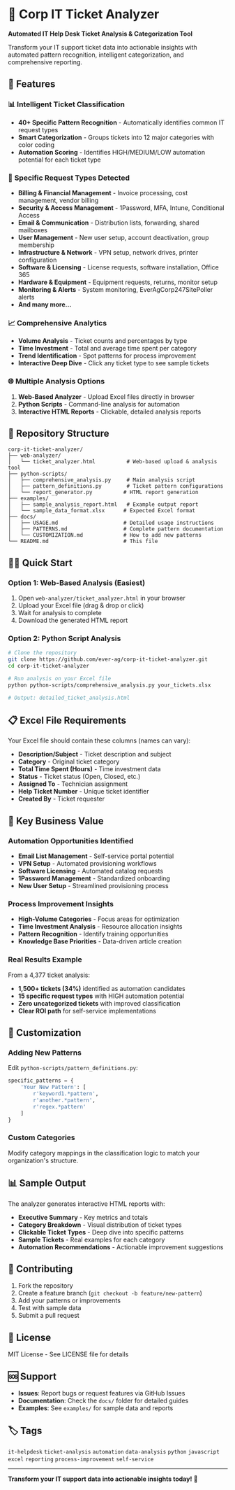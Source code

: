 # 🎯 Corp IT Ticket Analyzer

**Automated IT Help Desk Ticket Analysis & Categorization Tool**

Transform your IT support ticket data into actionable insights with automated pattern recognition, intelligent categorization, and comprehensive reporting.

## 🚀 Features

### 📊 **Intelligent Ticket Classification**
- **40+ Specific Pattern Recognition** - Automatically identifies common IT request types
- **Smart Categorization** - Groups tickets into 12 major categories with color coding
- **Automation Scoring** - Identifies HIGH/MEDIUM/LOW automation potential for each ticket type

### 🎯 **Specific Request Types Detected**
- **Billing & Financial Management** - Invoice processing, cost management, vendor billing
- **Security & Access Management** - 1Password, MFA, Intune, Conditional Access
- **Email & Communication** - Distribution lists, forwarding, shared mailboxes
- **User Management** - New user setup, account deactivation, group membership
- **Infrastructure & Network** - VPN setup, network drives, printer configuration
- **Software & Licensing** - License requests, software installation, Office 365
- **Hardware & Equipment** - Equipment requests, returns, monitor setup
- **Monitoring & Alerts** - System monitoring, EverAgCorp247SitePoller alerts
- **And many more...**

### 📈 **Comprehensive Analytics**
- **Volume Analysis** - Ticket counts and percentages by type
- **Time Investment** - Total and average time spent per category
- **Trend Identification** - Spot patterns for process improvement
- **Interactive Deep Dive** - Click any ticket type to see sample tickets

### 🌐 **Multiple Analysis Options**
1. **Web-Based Analyzer** - Upload Excel files directly in browser
2. **Python Scripts** - Command-line analysis for automation
3. **Interactive HTML Reports** - Clickable, detailed analysis reports

## 📁 Repository Structure

```
corp-it-ticket-analyzer/
├── web-analyzer/
│   └── ticket_analyzer.html          # Web-based upload & analysis tool
├── python-scripts/
│   ├── comprehensive_analysis.py     # Main analysis script
│   ├── pattern_definitions.py        # Ticket pattern configurations
│   └── report_generator.py          # HTML report generation
├── examples/
│   ├── sample_analysis_report.html   # Example output report
│   └── sample_data_format.xlsx      # Expected Excel format
├── docs/
│   ├── USAGE.md                     # Detailed usage instructions
│   ├── PATTERNS.md                  # Complete pattern documentation
│   └── CUSTOMIZATION.md             # How to add new patterns
└── README.md                        # This file
```

## 🏃‍♂️ Quick Start

### Option 1: Web-Based Analysis (Easiest)
1. Open `web-analyzer/ticket_analyzer.html` in your browser
2. Upload your Excel file (drag & drop or click)
3. Wait for analysis to complete
4. Download the generated HTML report

### Option 2: Python Script Analysis
```bash
# Clone the repository
git clone https://github.com/ever-ag/corp-it-ticket-analyzer.git
cd corp-it-ticket-analyzer

# Run analysis on your Excel file
python python-scripts/comprehensive_analysis.py your_tickets.xlsx

# Output: detailed_ticket_analysis.html
```

## 📋 Excel File Requirements

Your Excel file should contain these columns (names can vary):
- **Description/Subject** - Ticket description and subject
- **Category** - Original ticket category
- **Total Time Spent (Hours)** - Time investment data
- **Status** - Ticket status (Open, Closed, etc.)
- **Assigned To** - Technician assignment
- **Help Ticket Number** - Unique ticket identifier
- **Created By** - Ticket requester

## 🎯 Key Business Value

### **Automation Opportunities Identified**
- **Email List Management** - Self-service portal potential
- **VPN Setup** - Automated provisioning workflows  
- **Software Licensing** - Automated catalog requests
- **1Password Management** - Standardized onboarding
- **New User Setup** - Streamlined provisioning process

### **Process Improvement Insights**
- **High-Volume Categories** - Focus areas for optimization
- **Time Investment Analysis** - Resource allocation insights
- **Pattern Recognition** - Identify training opportunities
- **Knowledge Base Priorities** - Data-driven article creation

### **Real Results Example**
From a 4,377 ticket analysis:
- **1,500+ tickets (34%)** identified as automation candidates
- **15 specific request types** with HIGH automation potential
- **Zero uncategorized tickets** with improved classification
- **Clear ROI path** for self-service implementations

## 🔧 Customization

### Adding New Patterns
Edit `python-scripts/pattern_definitions.py`:
```python
specific_patterns = {
    'Your New Pattern': [
        r'keyword1.*pattern',
        r'another.*pattern',
        r'regex.*pattern'
    ]
}
```

### Custom Categories
Modify category mappings in the classification logic to match your organization's structure.

## 📊 Sample Output

The analyzer generates interactive HTML reports with:
- **Executive Summary** - Key metrics and totals
- **Category Breakdown** - Visual distribution of ticket types
- **Clickable Ticket Types** - Deep dive into specific patterns
- **Sample Tickets** - Real examples for each category
- **Automation Recommendations** - Actionable improvement suggestions

## 🤝 Contributing

1. Fork the repository
2. Create a feature branch (`git checkout -b feature/new-pattern`)
3. Add your patterns or improvements
4. Test with sample data
5. Submit a pull request

## 📄 License

MIT License - See LICENSE file for details

## 🆘 Support

- **Issues**: Report bugs or request features via GitHub Issues
- **Documentation**: Check the `docs/` folder for detailed guides
- **Examples**: See `examples/` for sample data and reports

## 🏷️ Tags

`it-helpdesk` `ticket-analysis` `automation` `data-analysis` `python` `javascript` `excel` `reporting` `process-improvement` `self-service`

---

**Transform your IT support data into actionable insights today!** 🚀
